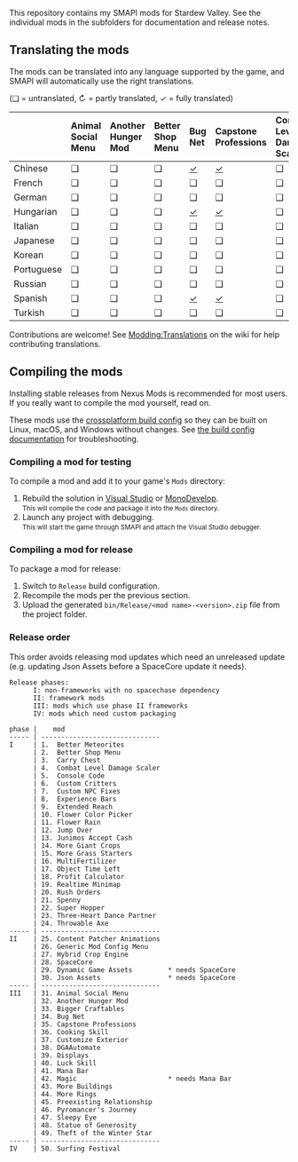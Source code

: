 ﻿This repository contains my SMAPI mods for Stardew Valley. See the individual mods in the
subfolders for documentation and release notes.

## Translating the mods
The mods can be translated into any language supported by the game, and SMAPI will automatically
use the right translations.

(❑ = untranslated, ↻ = partly translated, ✓ = fully translated)

&nbsp;     | Animal Social Menu | Another Hunger Mod | Better Shop Menu | Bug Net                  | Capstone Professions                  | Combat Level Damage Scaler | Cooking Skill                  | Displays                   | Generic Mod Config Menu | Luck Skill                  | Magic                   | More Rings | Preexisting Relationships                 | Surfing Festival
---------- | :----------------- | :----------------- | :--------------- | :----------------------- | :------------------------------------ | :------------------------- | :----------------------------- | :------------------------- | :---------------------- | :-------------------------- | ----------------------- | :--------- | ----------------------------------------- | ----------------
Chinese    | ❑                  | ❑                  | ❑                | [✓](BugNet/i18n/zh.json) | [✓](CapstoneProfessions/i18n/zh.json) | ❑                          | ❑                              | [✓](Displays/i18n/zh.json) | ❑                       | ❑                           | [✓](Magic/i18n/zh.json) | ✓          | [✓](PreexistingRelationship/i18n/zh.json) | ✓
French     | ❑                  | ❑                  | ❑                | ❑                        | ❑                                     | ❑                          | [✓](CookingSkill/i18n/fr.json) | ❑                          | ❑                       | [✓](LuckSkill/i18n/fr.json) | ❑                       | ❑          | ❑                                         | ❑
German     | ❑                  | ❑                  | ❑                | ❑                        | ❑                                     | ❑                          | ❑                              | [✓](Displays/i18n/de.json) | ❑                       | ❑                           | ❑                       | ❑          | ❑                                         | ❑
Hungarian  | ❑                  | ❑                  | ❑                | [✓](BugNet/i18n/hu.json) | [✓](CapstoneProfessions/i18n/hu.json) | ❑                          | ❑                              | ❑                          | ❑                       | ❑                           | ❑                       | ✓          | ❑                                         | ✓
Italian    | ❑                  | ❑                  | ❑                | ❑                        | ❑                                     | ❑                          | ❑                              | ❑                          | ❑                       | ❑                           | ❑                       | ❑          | ❑                                         | ❑
Japanese   | ❑                  | ❑                  | ❑                | ❑                        | ❑                                     | ❑                          | ❑                              | ❑                          | ❑                       | ❑                           | ❑                       | ❑          | ❑                                         | ❑
Korean     | ❑                  | ❑                  | ❑                | ❑                        | ❑                                     | ❑                          | ❑                              | ❑                          | ❑                       | ❑                           | [✓](Magic/i18n/ko.json) | ❑          | ❑                                         | ✓
Portuguese | ❑                  | ❑                  | ❑                | ❑                        | ❑                                     | ❑                          | ❑                              | ❑                          | ❑                       | ❑                           | [✓](Magic/i18n/pt.json) | ❑          | ❑                                         | ❑
Russian    | ❑                  | ❑                  | ❑                | ❑                        | ❑                                     | ❑                          | ❑                              | ❑                          | ❑                       | ❑                           | ❑                       | ❑          | ❑                                         | ✓
Spanish    | ❑                  | ❑                  | ❑                | [✓](BugNet/i18n/es.json) | [✓](CapstoneProfessions/i18n/es.json) | ❑                          | ❑                              | [✓](Displays/i18n/es.json) | ❑                       | ❑                           | [✓](Magic/i18n/es.json) | ✓          | [✓](PreexistingRelationship/i18n/es.json) | ✓
Turkish    | ❑                  | ❑                  | ❑                | ❑                        | ❑                                     | ❑                          | ❑                              | ❑                          | ❑                       | ❑                           | ❑                       | ❑          | ❑                                         | ❑

Contributions are welcome! See [Modding:Translations](https://stardewvalleywiki.com/Modding:Translations)
on the wiki for help contributing translations.

## Compiling the mods
Installing stable releases from Nexus Mods is recommended for most users. If you really want to
compile the mod yourself, read on.

These mods use the [crossplatform build config](https://www.nuget.org/packages/Pathoschild.Stardew.ModBuildConfig)
so they can be built on Linux, macOS, and Windows without changes. See [the build config documentation](https://www.nuget.org/packages/Pathoschild.Stardew.ModBuildConfig)
for troubleshooting.

### Compiling a mod for testing
To compile a mod and add it to your game's `Mods` directory:

1. Rebuild the solution in [Visual Studio](https://www.visualstudio.com/vs/community/) or [MonoDevelop](http://www.monodevelop.com/).  
   <small>This will compile the code and package it into the `Mods` directory.</small>
2. Launch any project with debugging.  
   <small>This will start the game through SMAPI and attach the Visual Studio debugger.</small>

### Compiling a mod for release
To package a mod for release:

1. Switch to `Release` build configuration.
2. Recompile the mods per the previous section.
3. Upload the generated `bin/Release/<mod name>-<version>.zip` file from the project folder.

### Release order
This order avoids releasing mod updates which need an unreleased update (e.g. updating Json Assets
before a SpaceCore update it needs).

```
Release phases:
      I: non-frameworks with no spacechase dependency
      II: framework mods
      III: mods which use phase II frameworks
      IV: mods which need custom packaging

phase |    mod
----- | ------------------------------
I     | 1.  Better Meteorites
      | 2.  Better Shop Menu
      | 3.  Carry Chest
      | 4.  Combat Level Damage Scaler
      | 5.  Console Code
      | 6.  Custom Critters
      | 7.  Custom NPC Fixes
      | 8.  Experience Bars
      | 9.  Extended Reach
      | 10. Flower Color Picker
      | 11. Flower Rain
      | 12. Jump Over
      | 13. Junimos Accept Cash
      | 14. More Giant Crops
      | 15. More Grass Starters
      | 16. MultiFertilizer
      | 17. Object Time Left
      | 18. Profit Calculator
      | 19. Realtime Minimap
      | 20. Rush Orders
      | 21. Spenny
      | 22. Super Hopper
      | 23. Three-Heart Dance Partner
      | 24. Throwable Axe
----- | ------------------------------
II    | 25. Content Patcher Animations
      | 26. Generic Mod Config Menu
      | 27. Hybrid Crop Engine
      | 28. SpaceCore
      | 29. Dynamic Game Assets         * needs SpaceCore
      | 30. Json Assets                 * needs SpaceCore
----- | ------------------------------
III   | 31. Animal Social Menu
      | 32. Another Hunger Mod
      | 33. Bigger Craftables
      | 34. Bug Net
      | 35. Capstone Professions
      | 36. Cooking Skill
      | 37. Customize Exterior
      | 38. DGAAutomate
      | 39. Displays
      | 40. Luck Skill
      | 41. Mana Bar
      | 42. Magic                       * needs Mana Bar
      | 43. More Buildings
      | 44. More Rings
      | 45. Preexisting Relationship
      | 46. Pyromancer's Journey
      | 47. Sleepy Eye
      | 48. Statue of Generosity
      | 49. Theft of the Winter Star
----- | ------------------------------
IV    | 50. Surfing Festival
```
